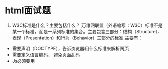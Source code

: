 # html面试题

1. W3C标准是什么？主要包括什么？
万维网联盟（外语缩写：W3C）标准不是某一个标准，而是一系列标准的集合。主要包含三部分：结构（Structure）、表现（Presentation）和行为（Behavior）三部分的标准
主要有：
 - 需要声明（DOCTYPE），告诉浏览器用什么标准来解析网页
 - 需要定义语言编码， 避免页面乱码
 - Js必须要用<script language="javascript" type="text/javascript">来开头定义，以保证在不支持js的浏览器上直接显示出来。
 - CSS必须要用<style type=“text/css”>开头来定义，为保证各浏览器的兼容性，在写CSS时请都写上数量单位
 - 使用注释时正确的用等号或者空格替换内部的虚线
 - 所有标签的元素和属性名字都必须使用小写，属性必须有属性值，属性值必须用引号括起来（”” ”）双引号或单引号
 - 把所有特殊符号用编码表示：空格为&nbsp; 、小于号（<）&lt、大于号（>）&gt、和号（&）&amp等
 - 标签要正确嵌套和闭合，图片添加有意义的alt属性，form表单中增加label，以增加用户友好度

2. js中attribution和property的区别
   attribution是html标签上的特性，值只能为string，属于property的一个子集。而property是dom对象的属性，为js的对象属性。
   - attr设置的值会同步到property中，反之property设置的值不会同步到attr中
   - 更改attr和props上任意的值，都会反馈到html上

